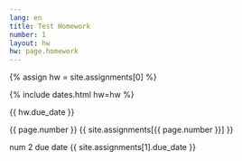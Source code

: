 ```yaml
---
lang: en
title: Test Homework
number: 1
layout: hw
hw: page.homework
---
```


{% assign hw = site.assignments[0] %}

{% include dates.html hw=hw %}


{{ hw.due_date }}


{{ page.number }}
{{ site.assignments[{{ page.number }}] }}


num 2 due date
{{ site.assignments[1].due_date }}
